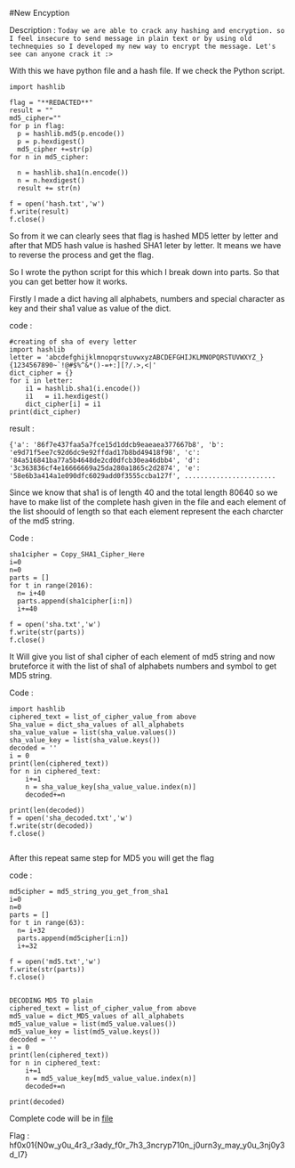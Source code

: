 #New Encyption

Description : 
`Today we are able to crack any hashing and encryption. so I feel insecure to send message in plain text or by using old technequies so I developed my new way to encrypt the message. Let's see can anyone crack it :>`

With this we have python file and a hash file. If we check the Python script.



```
import hashlib

flag = "**REDACTED**"
result = ""
md5_cipher=""
for p in flag:
  p = hashlib.md5(p.encode())
  p = p.hexdigest()
  md5_cipher +=str(p)
for n in md5_cipher:
 
  n = hashlib.sha1(n.encode())
  n = n.hexdigest()
  result += str(n)

f = open('hash.txt','w')
f.write(result)
f.close()

```


So from it we can clearly sees that flag is hashed MD5 letter by letter and after that MD5 hash value is hashed SHA1 leter by letter.
It means we have to reverse the process and get the flag.

So I wrote the python script for this which I break down into parts. So that you can get better how it works.

Firstly I made a dict having all alphabets, numbers and special character as key and their sha1 value as value of the dict.

code :

```
#creating of sha of every letter 
import hashlib
letter = 'abcdefghijklmnopqrstuvwxyzABCDEFGHIJKLMNOPQRSTUVWXYZ_}{1234567890~`!@#$%^&*()-=+:][?/.>,<|'
dict_cipher = {}
for i in letter:
    i1 = hashlib.sha1(i.encode())
    i1   = i1.hexdigest()
    dict_cipher[i] = i1
print(dict_cipher)

```

result :

```
{'a': '86f7e437faa5a7fce15d1ddcb9eaeaea377667b8', 'b': 'e9d71f5ee7c92d6dc9e92ffdad17b8bd49418f98', 'c': '84a516841ba77a5b4648de2cd0dfcb30ea46dbb4', 'd': '3c363836cf4e16666669a25da280a1865c2d2874', 'e': '58e6b3a414a1e090dfc6029add0f3555ccba127f', .......................

```


Since we know that sha1 is of length 40 and the total length 80640 so we have to make list of the complete hash given in the file and each element of the list shoould of length so that each element represent the each charcter of the md5 string.

Code : 
```
sha1cipher = Copy_SHA1_Cipher_Here
i=0
n=0
parts = []
for t in range(2016):
  n= i+40
  parts.append(sha1cipher[i:n])
  i+=40

f = open('sha.txt','w')
f.write(str(parts))
f.close()
```

It Will give you list of sha1 cipher of each element of md5 string and now bruteforce it with the list of sha1 of alphabets numbers and symbol to get MD5 string.

Code : 

```
import hashlib
ciphered_text = list_of_cipher_value_from above 
Sha_value = dict_sha_values of all_alphabets
sha_value_value = list(sha_value.values())
sha_value_key = list(sha_value.keys())
decoded = ''
i = 0
print(len(ciphered_text))
for n in ciphered_text:
    i+=1
    n = sha_value_key[sha_value_value.index(n)]
    decoded+=n

print(len(decoded))
f = open('sha_decoded.txt','w')
f.write(str(decoded))
f.close()


```

After this repeat same step for MD5 you will get the flag

code :

```
md5cipher = md5_string_you_get_from_sha1
i=0
n=0
parts = []
for t in range(63):
  n= i+32
  parts.append(md5cipher[i:n])
  i+=32

f = open('md5.txt','w')
f.write(str(parts))
f.close()


DECODING MD5 TO plain
ciphered_text = list_of_cipher_value_from above
md5_value = dict_MD5_values of all_alphabets
md5_value_value = list(md5_value.values())
md5_value_key = list(md5_value.keys())
decoded = ''
i = 0
print(len(ciphered_text))
for n in ciphered_text:
    i+=1
    n = md5_value_key[md5_value_value.index(n)]
    decoded+=n
    
print(decoded)

```

Complete code will be in [file](https://github.com/VulnFreak/HackFest-Writeups/blob/main/scripts/decrypt.py)

Flag :  hf0x01{N0w_y0u_4r3_r3ady_f0r_7h3_3ncryp710n_j0urn3y_may_y0u_3nj0y3d_I7}
